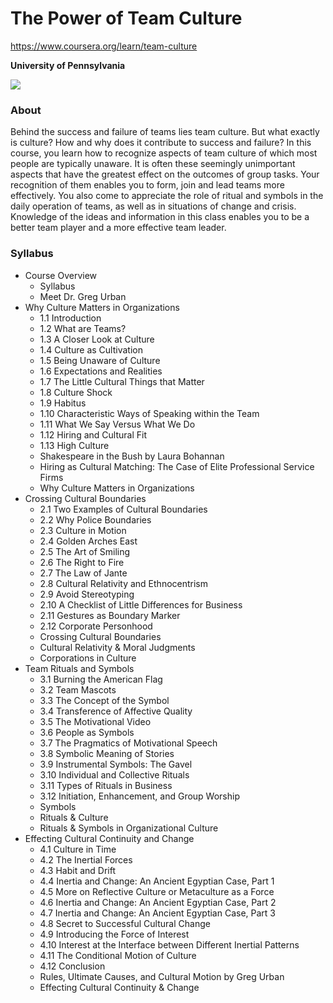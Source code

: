 # The Power of Team Culture

https://www.coursera.org/learn/team-culture

**University of Pennsylvania**

![](https://d3njjcbhbojbot.cloudfront.net/api/utilities/v1/imageproxy/https://s3.amazonaws.com/coursera_assets/xdp/upenn.svg?auto=format%2Ccompress&dpr=1&h=70)

### About
Behind the success and failure of teams lies team culture. But what exactly is culture? How and why does it contribute to success and failure? In this course, you learn how to recognize aspects of team culture of which most people are typically unaware. It is often these seemingly unimportant aspects that have the greatest effect on the outcomes of group tasks. Your recognition of them enables you to form, join and lead teams more effectively. You also come to appreciate the role of ritual and symbols in the daily operation of teams, as well as in situations of change and crisis. Knowledge of the ideas and information in this class enables you to be a better team player and a more effective team leader.

### Syllabus
- Course Overview
  - Syllabus
  - Meet Dr. Greg Urban
- Why Culture Matters in Organizations
  - 1.1 Introduction
  - 1.2 What are Teams?
  - 1.3 A Closer Look at Culture
  - 1.4 Culture as Cultivation
  - 1.5 Being Unaware of Culture
  - 1.6 Expectations and Realities
  - 1.7 The Little Cultural Things that Matter
  - 1.8 Culture Shock
  - 1.9 Habitus
  - 1.10 Characteristic Ways of Speaking within the Team
  - 1.11 What We Say Versus What We Do
  - 1.12 Hiring and Cultural Fit
  - 1.13 High Culture
  - Shakespeare in the Bush by Laura Bohannan
  - Hiring as Cultural Matching: The Case of Elite Professional Service Firms
  - Why Culture Matters in Organizations
- Crossing Cultural Boundaries
  - 2.1 Two Examples of Cultural Boundaries
  - 2.2 Why Police Boundaries
  - 2.3 Culture in Motion
  - 2.4 Golden Arches East
  - 2.5 The Art of Smiling
  - 2.6 The Right to Fire
  - 2.7 The Law of Jante
  - 2.8 Cultural Relativity and Ethnocentrism
  - 2.9 Avoid Stereotyping
  - 2.10 A Checklist of Little Differences for Business
  - 2.11 Gestures as Boundary Marker
  - 2.12 Corporate Personhood
  - Crossing Cultural Boundaries
  - Cultural Relativity &amp; Moral Judgments
  - Corporations in Culture
- Team Rituals and Symbols 
  - 3.1 Burning the American Flag
  - 3.2 Team Mascots
  - 3.3 The Concept of the Symbol
  - 3.4 Transference of Affective Quality
  - 3.5 The Motivational Video
  - 3.6 People as Symbols
  - 3.7 The Pragmatics of Motivational Speech
  - 3.8 Symbolic Meaning of Stories
  - 3.9 Instrumental Symbols: The Gavel
  - 3.10 Individual and Collective Rituals
  - 3.11 Types of Rituals in Business
  - 3.12 Initiation, Enhancement, and Group Worship
  - Symbols
  - Rituals &amp; Culture
  - Rituals &amp; Symbols in Organizational Culture
- Effecting Cultural Continuity and Change
  - 4.1 Culture in Time
  - 4.2 The Inertial Forces
  - 4.3 Habit and Drift
  - 4.4 Inertia and Change: An Ancient Egyptian Case, Part 1
  - 4.5 More on Reflective Culture or Metaculture as a Force
  - 4.6 Inertia and Change: An Ancient Egyptian Case, Part 2
  - 4.7 Inertia and Change: An Ancient Egyptian Case, Part 3
  - 4.8 Secret to Successful Cultural Change
  - 4.9 Introducing the Force of Interest
  - 4.10 Interest at the Interface between Different Inertial Patterns
  - 4.11 The Conditional Motion of Culture
  - 4.12 Conclusion
  - Rules, Ultimate Causes, and Cultural Motion by Greg Urban
  - Effecting Cultural Continuity &amp; Change
